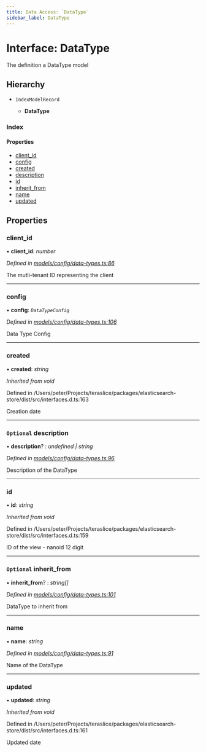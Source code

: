 ```yaml
---
title: Data Access: `DataType`
sidebar_label: DataType
---
```


# Interface: DataType

The definition a DataType model

## Hierarchy

* `IndexModelRecord`

  * **DataType**

### Index

#### Properties

* [client_id](datatype.md#client_id)
* [config](datatype.md#config)
* [created](datatype.md#created)
* [description](datatype.md#optional-description)
* [id](datatype.md#id)
* [inherit_from](datatype.md#optional-inherit_from)
* [name](datatype.md#name)
* [updated](datatype.md#updated)

## Properties

###  client_id

• **client_id**: *number*

*Defined in [models/config/data-types.ts:86](https://github.com/terascope/teraslice/blob/a2250fb9/packages/data-access/src/models/config/data-types.ts#L86)*

The mutli-tenant ID representing the client

___

###  config

• **config**: *`DataTypeConfig`*

*Defined in [models/config/data-types.ts:106](https://github.com/terascope/teraslice/blob/a2250fb9/packages/data-access/src/models/config/data-types.ts#L106)*

Data Type Config

___

###  created

• **created**: *string*

*Inherited from void*

Defined in /Users/peter/Projects/teraslice/packages/elasticsearch-store/dist/src/interfaces.d.ts:163

Creation date

___

### `Optional` description

• **description**? : *undefined | string*

*Defined in [models/config/data-types.ts:96](https://github.com/terascope/teraslice/blob/a2250fb9/packages/data-access/src/models/config/data-types.ts#L96)*

Description of the DataType

___

###  id

• **id**: *string*

*Inherited from void*

Defined in /Users/peter/Projects/teraslice/packages/elasticsearch-store/dist/src/interfaces.d.ts:159

ID of the view - nanoid 12 digit

___

### `Optional` inherit_from

• **inherit_from**? : *string[]*

*Defined in [models/config/data-types.ts:101](https://github.com/terascope/teraslice/blob/a2250fb9/packages/data-access/src/models/config/data-types.ts#L101)*

DataType to inherit from

___

###  name

• **name**: *string*

*Defined in [models/config/data-types.ts:91](https://github.com/terascope/teraslice/blob/a2250fb9/packages/data-access/src/models/config/data-types.ts#L91)*

Name of the DataType

___

###  updated

• **updated**: *string*

*Inherited from void*

Defined in /Users/peter/Projects/teraslice/packages/elasticsearch-store/dist/src/interfaces.d.ts:161

Updated date
